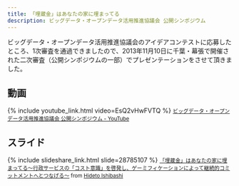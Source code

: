 ```yaml
---
title: 「埋蔵金」はあなたの家に埋まってる
description: ビッグデータ・オープンデータ活用推進協議会 公開シンポジウム
---
```


ビッグデータ・オープンデータ活用推進協議会のアイデアコンテストに応募したところ、1次審査を通過できましたので、2013年11月10日に千葉・幕張で開催された二次審査（公開シンポジウムの一部）でプレゼンテーションをさせて頂きました。


## 動画

{% include youtube_link.html video=EsQ2vHwFVTQ %}
<small><a href="https://www.youtube.com/watch?v=EsQ2vHwFVTQ">ビッグデータ・オープンデータ活用推進協議会 公開シンポジウム - YouTube</a></small>
</section>

## スライド

{% include slideshare_link.html slide=28785107 %}
<small><a href="//www.slideshare.net/HidetoIshibashi/ss-28785107" title="「埋蔵金」はあなたの家に埋まってる～行政サービスの「コスト意識」を啓発し、ゲーミフィケーションによって継続的コミットメントへとつなげる～" target="_blank">「埋蔵金」はあなたの家に埋まってる～行政サービスの「コスト意識」を啓発し、ゲーミフィケーションによって継続的コミットメントへとつなげる～</a> from <a href="//www.slideshare.net/HidetoIshibashi" target="_blank">Hideto Ishibashi</a></small>
